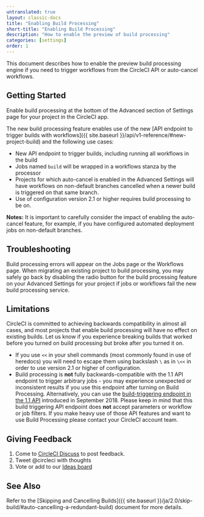 ```yaml
---
untranslated: true
layout: classic-docs
title: "Enabling Build Processing"
short-title: "Enabling Build Processing"
description: "How to enable the preview of build processing"
categories: [settings]
order: 1
---
```


This document describes how to enable the preview build processing engine if you need to trigger workflows from the CircleCI API or auto-cancel workflows.

## Getting Started
Enable build processing at the bottom of the Advanced section of Settings page for your project in the CircleCI app. 

The new build processing feature enables use of the new [API endpoint to trigger builds with workflows]({{ site.baseurl }}/api/v1-reference/#new-project-build) and the following use cases:

- New API endpoint to trigger builds, including running all workflows in the build
- Jobs named `build` will be wrapped in a workflows stanza by the processor
- Projects for which auto-cancel is enabled in the Advanced Settings will have workflows on non-default branches cancelled when a newer build is triggered on that same branch. 
- Use of configuration version 2.1 or higher requires build processing to be on.

**Notes:** It is important to carefully consider the impact of enabling the auto-cancel feature, for example, if you have configured automated deployment jobs on non-default branches. 

## Troubleshooting

Build processing errors will appear on the Jobs page or the Workflows page. When migrating an existing project to build processing, you may safely go back by disabling the radio button for the build processing feature on your Advanced Settings for your project if jobs or workflows fail the new build processing service.

## Limitations
CircleCI is committed to achieving backwards compatibility in almost all cases, and most projects that enable build processing will have no effect on existing builds. Let us know if you experience breaking builds that worked before you turned on build processing but broke after you turned it on. 

- If you use `<<` in your shell commands (most commonly found in use of heredocs) you will need to escape them using backslash `\` as in `\<<` in order to use version 2.1 or higher of configuration.
- Build processing is **not** fully backwards-compatible with the 1.1 API endpoint to trigger arbitrary jobs - you may experience unexpected or inconsistent results if you use this endpoint after turning on Build Processing. Alternatively, you can use the [build-triggering endpoint in the 1.1 API](https://circleci.com/docs/api/v1-reference/#new-project-build) introduced in September 2018. Please keep in mind that this build triggering API endpoint does **not** accept parameters or workflow or job filters. If you make heavy use of those API features and want to use Build Processing please contact your CircleCI account team.

## Giving Feedback
1. Come to [CircleCI Discuss](https://discuss.circleci.com/t/2-1-config-and-build-processing/24102) to post feedback.
2. Tweet @circleci with thoughts
3. Vote or add to our [Ideas board](https://circleci.com/ideas/)

## See Also

Refer to the [Skipping and Cancelling Builds]({{ site.baseurl }}/ja/2.0/skip-build/#auto-cancelling-a-redundant-build) document for more details.
